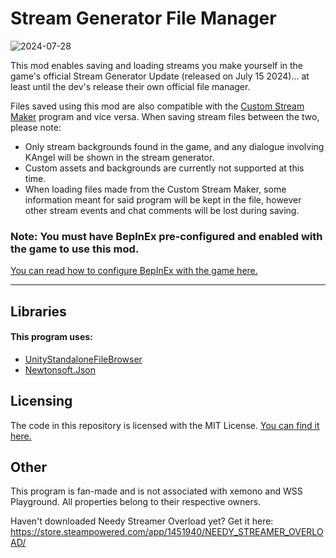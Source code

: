 # Stream Generator File Manager

![2024-07-28](https://github.com/user-attachments/assets/53867487-deb0-4bb6-8c1f-5d8b14c8a690)

This mod enables saving and loading streams you make yourself in the game's official Stream Generator Update (released on July 15 2024)... at least until the dev's release their own official file manager.

Files saved using this mod are also compatible with the [Custom Stream Maker](https://github.com/amazeedaizee/CustomStreamMaker) program and vice versa. When saving stream files between the two, please note:
- Only stream backgrounds found in the game, and any dialogue involving KAngel will be shown in the stream generator.
- Custom assets and backgrounds are currently not supported at this time.
- When loading files made from the Custom Stream Maker, some information meant for said program will be kept in the file, however other stream events and chat comments will be lost during saving.

### Note: You must have BepInEx pre-configured and enabled with the game to use this mod.
[You can read how to configure BepInEx with the game here.](https://gist.github.com/amazeedaizee/ae0dd70cc0d842d6a83cd80451e3752e)

-----

## Libraries

#### This program uses:
  
- [UnityStandaloneFileBrowser](https://github.com/gkngkc/UnityStandaloneFileBrowser) <br/>
- [Newtonsoft.Json](https://github.com/JamesNK/Newtonsoft.Json) <br/>


## Licensing

The code in this repository is licensed with the MIT License. [You can find it here.](https://github.com/amazeedaizee/NeedyStreamGenFileManager/blob/master/LICENSE.txt)

## Other 

This program is fan-made and is not associated with xemono and WSS Playground. All properties belong to their respective owners.

Haven't downloaded Needy Streamer Overload yet? 
Get it here: https://store.steampowered.com/app/1451940/NEEDY_STREAMER_OVERLOAD/
